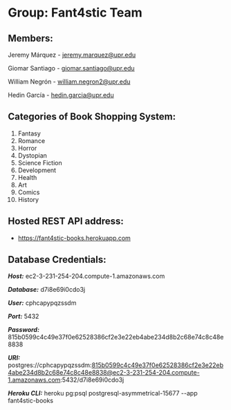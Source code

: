 # Group: Fant4stic Team

## Members:

Jeremy Márquez - jeremy.marquez@upr.edu

Giomar Santiago - giomar.santiago@upr.edu

William Negrón - william.negron2@upr.edu

Hedin García - hedin.garcia@upr.edu

## Categories of Book Shopping System:

1. Fantasy
2. Romance
3. Horror
4. Dystopian
5. Science Fiction
6. Development
7. Health 
8. Art
9. Comics
10. History

## Hosted REST API address:

* https://fant4stic-books.herokuapp.com

## Database Credentials:

**_Host:_**       ec2-3-231-254-204.compute-1.amazonaws.com

**_Database:_**   d7i8e69i0cdo3j

**_User:_**      cphcapypqzssdm

**_Port:_**       5432

**_Password:_**   815b0599c4c49e37f0e62528386cf2e3e22eb4abe234d8b2c68e74c8c48e8838

**_URI:_**        postgres://cphcapypqzssdm:815b0599c4c49e37f0e62528386cf2e3e22eb4abe234d8b2c68e74c8c48e8838@ec2-3-231-254-204.compute-1.amazonaws.com:5432/d7i8e69i0cdo3j

**_Heroku CLI:_** heroku pg:psql postgresql-asymmetrical-15677 --app fant4stic-books
